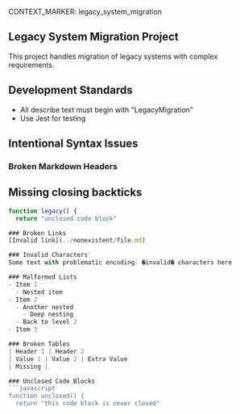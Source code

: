 CONTEXT_MARKER: legacy_system_migration

## Legacy System Migration Project

This project handles migration of legacy systems with complex requirements.

## Development Standards
- All describe text must begin with "LegacyMigration"
- Use Jest for testing

## Intentional Syntax Issues

### Broken Markdown Headers
## Missing closing backticks
```typescript
function legacy() {
  return "unclosed code block"

### Broken Links
[Invalid link](../nonexistent/file.md)

### Invalid Characters
Some text with problematic encoding: �invalid� characters here

### Malformed Lists
- Item 1
  - Nested item
- Item 2
  - Another nested
    - Deep nesting
  - Back to level 2
- Item 3

### Broken Tables
| Header 1 | Header 2
| Value 1 | Value 2 | Extra Value
| Missing | 

### Unclosed Code Blocks
```javascript
function unclosed() {
  return "this code block is never closed"